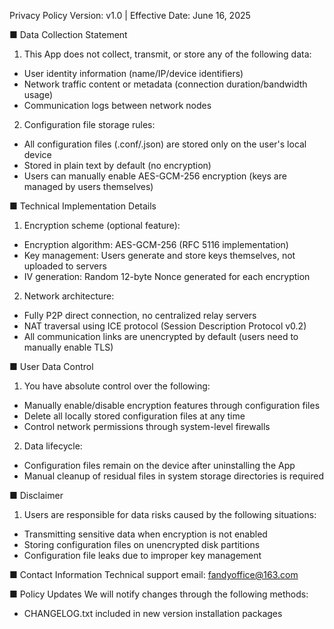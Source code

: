 Privacy Policy
Version: v1.0 | Effective Date: June 16, 2025

■ Data Collection Statement
1. This App does not collect, transmit, or store any of the following data:
- User identity information (name/IP/device identifiers)
- Network traffic content or metadata (connection duration/bandwidth usage)
- Communication logs between network nodes

2. Configuration file storage rules:
- All configuration files (.conf/.json) are stored only on the user's local device
- Stored in plain text by default (no encryption)
- Users can manually enable AES-GCM-256 encryption (keys are managed by users themselves)

■ Technical Implementation Details
1. Encryption scheme (optional feature):
- Encryption algorithm: AES-GCM-256 (RFC 5116 implementation)
- Key management: Users generate and store keys themselves, not uploaded to servers
- IV generation: Random 12-byte Nonce generated for each encryption

2. Network architecture:
- Fully P2P direct connection, no centralized relay servers
- NAT traversal using ICE protocol (Session Description Protocol v0.2)
- All communication links are unencrypted by default (users need to manually enable TLS)

■ User Data Control
1. You have absolute control over the following:
- Manually enable/disable encryption features through configuration files
- Delete all locally stored configuration files at any time
- Control network permissions through system-level firewalls

2. Data lifecycle:
- Configuration files remain on the device after uninstalling the App
- Manual cleanup of residual files in system storage directories is required

■ Disclaimer
1. Users are responsible for data risks caused by the following situations:
- Transmitting sensitive data when encryption is not enabled
- Storing configuration files on unencrypted disk partitions
- Configuration file leaks due to improper key management

■ Contact Information
Technical support email: fandyoffice@163.com

■ Policy Updates
We will notify changes through the following methods:
- CHANGELOG.txt included in new version installation packages
